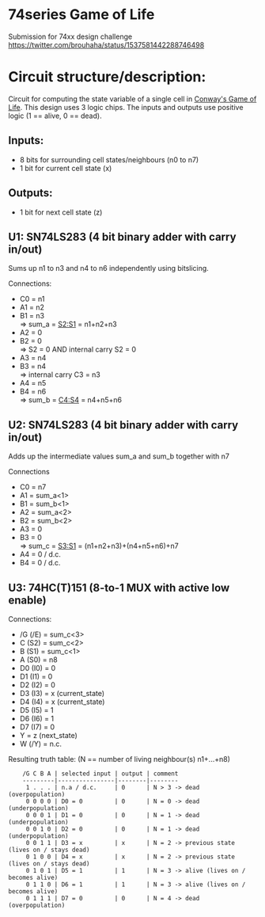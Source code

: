 # 74series Game of Life
Submission for 74xx design challenge https://twitter.com/brouhaha/status/1537581442288746498

# Circuit structure/description:
Circuit for computing the state variable of a single cell in [Conway's Game of Life](https://en.wikipedia.org/wiki/Conway%27s_Game_of_Life).
This design uses 3 logic chips. The inputs and outputs use positive logic (1 == alive, 0 == dead).

## Inputs:
  - 8 bits for surrounding cell states/neighbours (n0 to n7)
  - 1 bit  for current cell state (x)
## Outputs:
  - 1 bit  for next cell state (z)

## U1: SN74LS283 (4 bit binary adder with carry in/out)
Sums up n1 to n3 and n4 to n6 independently using bitslicing.

Connections:
  * C0 = n1
  * A1 = n2
  * B1 = n3  
        => sum_a = <S2:S1> = n1+n2+n3
  * A2 = 0
  * B2 = 0  
        => S2 = 0 AND internal carry S2 = 0
  * A3 = n4
  * B3 = n4  
        => internal carry C3 = n3
  * A4 = n5
  * B4 = n6  
        => sum_b = <C4:S4> = n4+n5+n6


## U2: SN74LS283 (4 bit binary adder with carry in/out)
Adds up the intermediate values sum_a and sum_b together with n7

Connections
  * C0 = n7
  * A1 = sum_a<1>
  * B1 = sum_b<1>
  * A2 = sum_a<2>
  * B2 = sum_b<2>
  * A3 = 0
  * B3 = 0  
        => sum_c = <S3:S1> = (n1+n2+n3)+(n4+n5+n6)+n7
  * A4 = 0 / d.c.
  * B4 = 0 / d.c.


## U3: 74HC(T)151 (8-to-1 MUX with active low enable)

Connections:
  * /G (/E) = sum_c<3>
  * C  (S2) = sum_c<2>
  * B  (S1) = sum_c<1>
  * A  (S0) = n8
  * D0 (I0) = 0
  * D1 (I1) = 0
  * D2 (I2) = 0
  * D3 (I3) = x (current_state)
  * D4 (I4) = x (current_state)
  * D5 (I5) = 1
  * D6 (I6) = 1
  * D7 (I7) = 0
  * Y       = z (next_state)
  * W  (/Y) = n.c.

Resulting truth table: (N == number of living neighbour(s) n1+...+n8)

        /G C B A | selected input | output | comment
        ---------|----------------|--------|--------
         1 . . . | n.a / d.c.     | 0      | N > 3 -> dead (overpopulation)
         0 0 0 0 | D0 = 0         | 0      | N = 0 -> dead (underpopulation)
         0 0 0 1 | D1 = 0         | 0      | N = 1 -> dead (underpopulation)
         0 0 1 0 | D2 = 0         | 0      | N = 1 -> dead (underpopulation)
         0 0 1 1 | D3 = x         | x      | N = 2 -> previous state (lives on / stays dead)
         0 1 0 0 | D4 = x         | x      | N = 2 -> previous state (lives on / stays dead)
         0 1 0 1 | D5 = 1         | 1      | N = 3 -> alive (lives on / becomes alive)
         0 1 1 0 | D6 = 1         | 1      | N = 3 -> alive (lives on / becomes alive)
         0 1 1 1 | D7 = 0         | 0      | N = 4 -> dead (overpopulation)
